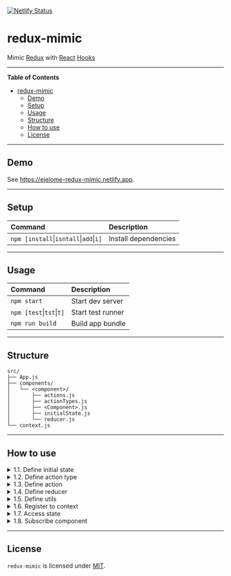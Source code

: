 [![Netlify Status](https://api.netlify.com/api/v1/badges/b4804ac9-fbc3-4707-83f8-4ae2e522c328/deploy-status)](https://app.netlify.com/sites/ejelome-redux-mimic/deploys)

# redux-mimic

Mimic [Redux](https://redux.js.org) with [React](https://reactjs.org) [Hooks](https://reactjs.org/docs/hooks-intro.html)

---

<!-- markdown-toc start - Don't edit this section. Run M-x markdown-toc-refresh-toc -->

**Table of Contents**

- [redux-mimic](#redux-mimic)
  - [Demo](#demo)
  - [Setup](#setup)
  - [Usage](#usage)
  - [Structure](#structure)
  - [How to use](#how-to-use)
  - [License](#license)

<!-- markdown-toc end -->

---

## Demo

See <https://ejelome-redux-mimic.netlify.app>.

---

## Setup

| Command                                            | Description          |
| :------------------------------------------------- | :------------------- |
| `npm [install`&vert;`isntall`&vert;`add`&vert;`i]` | Install dependencies |

---

## Usage

| Command                          | Description       |
| :------------------------------- | :---------------- |
| `npm start`                      | Start dev server  |
| `npm [test`&vert;`tst`&vert;`t]` | Start test runner |
| `npm run build`                  | Build app bundle  |

---

## Structure

```shell
src/
├── App.js
├── components/
│   └── <component>/
│       ├── actions.js
│       ├── actionTypes.js
│       ├── <Component>.js
│       ├── initialState.js
│       └── reducer.js
└── context.js
```

---

## How to use

<details>
  <summary>1.1. Define initial state</summary>

```diff
--- src/components/hello-world/initialState.js
+++ src/components/hello-world/initialState.js
@@ -0,0 +1,3 @@
+const initialState = { title: "hello, world" };
+
+export default initialState;

```

[&#9654; View code &rarr;](https://codesandbox.io/s/redux-mimic-jjbxp?file=/src/components/hello-world/initialState.js)

</details>

<details>
  <summary>1.2. Define action type</summary>

```diff
--- src/components/hello-world/actionTypes.js
+++ src/components/hello-world/actionTypes.js
@@ -0,0 +1 @@
+export const SET_TITLE = "SET_TITLE";
```

[&#9654; View code &rarr;](https://codesandbox.io/s/redux-mimic-jjbxp?file=/src/components/hello-world/actionTypes.js)

</details>

<details>
  <summary>1.3. Define action</summary>

```diff
--- src/components/hello-world/actions.js
+++ src/components/hello-world/actions.js
@@ -0,0 +1,6 @@
+import { SET_TITLE } from "./actionTypes";
+
+export const setTitle = (newTitle) => ({
+  type: SET_TITLE,
+  payload: { title: newTitle },
+});
```

[&#9654; View code &rarr;](https://codesandbox.io/s/redux-mimic-jjbxp?file=/src/components/hello-world/actions.js)

</details>

<details>
  <summary>1.4. Define reducer</summary>

```diff
--- src/components/hello-world/reducer.js
+++ src/components/hello-world/reducer.js
@@ -0,0 +1,14 @@
+import { SET_TITLE } from "./actionTypes";
+
+const reducer = (state, { type, payload }) => {
+  switch (type) {
+    case SET_TITLE:
+      const title = payload.title;
+
+      return { ...state, title };
+    default:
+      return state;
+  }
+};
+
+export default reducer;
```

[&#9654; View code &rarr;](https://codesandbox.io/s/redux-mimic-jjbxp?file=/src/components/hello-world/reducer.js)

</details>

<details>
  <summary>1.5. Define utils</summary>

```diff
--- src/utils.js
+++ src/utils.js
@@ -0,0 +1,11 @@
+export const init = (initialArg) => initialArg;
+
+export const combineReducers = (reducers) => (state, action) => {
+  const newState = {};
+
+  Object.keys(reducers).forEach((key) => {
+    newState[key] = reducers[key](state[key], action);
+  });
+
+  return newState;
+};
```

[&#9654; View code &rarr;](https://codesandbox.io/s/redux-mimic-jjbxp?file=/src/utils.js)

</details>

<details>
  <summary>1.6. Register to context</summary>

```diff
--- src/context.js
+++ src/context.js
@@ -0,0 +1,19 @@
+import React, { createContext, useReducer } from "react";
+
+import helloWorldState from "./components/hello-world/initialState";
+import helloWorldReducer from "./components/hello-world/reducer";
+import { combineReducers, init } from "./utils";
+
+const initialStates = { helloWorld: helloWorldState };
+
+const Context = createContext(initialStates);
+
+const Provider = ({ children }) => {
+  const reducers = combineReducers({ helloWorld: helloWorldReducer });
+  const [state, dispatch] = useReducer(reducers, initialStates, init);
+  const values = { state, dispatch };
+
+  return <Context.Provider value={values}>{children}</Context.Provider>;
+};
+
+export { Context, Provider };
```

[&#9654; View code &rarr;](https://codesandbox.io/s/redux-mimic-jjbxp?file=/src/context.js)

</details>

<details>
  <summary>1.7. Access state</summary>

```diff
--- src/components/hello-world/HelloWorld.js
+++ src/components/hello-world/HelloWorld.js
@@ -0,0 +1,24 @@
+import React, { useContext } from "react";
+
+import { Context } from "../../context";
+import { setTitle } from "./actions";
+
+const HelloWorld = () => {
+  const {
+    state: {
+      helloWorld: { title },
+    },
+    dispatch,
+  } = useContext(Context);
+
+  const handleChange = ({ target: { value } }) => dispatch(setTitle(value));
+
+  return (
+    <>
+      <input value={title} onChange={handleChange} />
+      <h1>{title}</h1>
+    </>
+  );
+};
+
+export default HelloWorld;
```

[&#9654; View code &rarr;](https://codesandbox.io/s/redux-mimic-jjbxp?file=/src/components/hello-world/HelloWorld.js)

</details>

<details>
  <summary>1.8. Subscribe component</summary>

```diff
--- src/App.js
+++ src/App.js
@@ -0,0 +1,20 @@
+import React, { createContext, useReducer } from "react";
+
+import helloWorldState from "./components/hello-world/initialState";
+import helloWorldReducer from "./components/hello-world/reducer";
+import { combineReducers, init } from "./utils";
+
+const initialStates = { helloWorld: helloWorldState };
+
+const Context = createContext(initialStates);
+
+const Provider = ({ children }) => {
+  const reducers = combineReducers({ helloWorld: helloWorldReducer });
+  const [state, dispatch] = useReducer(reducers, initialStates, init);
+  const values = { state, dispatch };
+  const { Provider } = Context;
+
+  return <Provider value={values}>{children}</Provider>;
+};
+
+export { Context, Provider };
```

[&#9654; View code &rarr;](https://codesandbox.io/s/redux-mimic-jjbxp?file=/src/App.js)

</details>

---

## License

`redux-mimic` is licensed under [MIT](./LICENSE).
